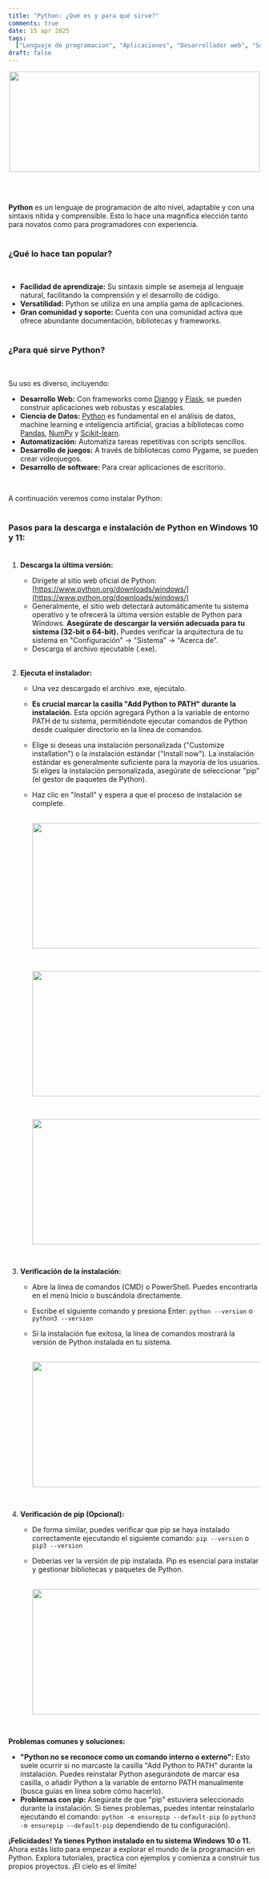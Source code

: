 ```yaml
---
title: "Python: ¿Qué es y para qué sirve?"
comments: true
date: 15 apr 2025
tags:
  ["Lenguaje de programacion", "Aplicaciones", "Desarrollador web", "Software"]
draft: false
---
```


<p align="center">
<img src="../../img/python-logo.png" width="500" height="200"/>
</p>

<br>
<br>

**Python** es un lenguaje de programación de alto nivel, adaptable y con una sintaxis nítida y comprensible. Esto lo hace una magnífica elección tanto para novatos como para programadores con experiencia.<br>
<br>

### ¿Qué lo hace tan popular?

<br>

- **Facilidad de aprendizaje:** Su sintaxis simple se asemeja al lenguaje natural, facilitando la comprensión y el desarrollo de código.
- **Versatilidad:** Python se utiliza en una amplia gama de aplicaciones.
- **Gran comunidad y soporte:** Cuenta con una comunidad activa que ofrece abundante documentación, bibliotecas y frameworks.
  <br><br>

### ¿Para qué sirve Python?

<br>

Su uso es diverso, incluyendo:

- **Desarrollo Web:** Con frameworks como [Django] y [Flask], se pueden construir aplicaciones web robustas y escalables.
- **Ciencia de Datos:** [Python] es fundamental en el análisis de datos, machine learning e inteligencia artificial, gracias a bibliotecas como [Pandas], [NumPy] y [Scikit-learn].
- **Automatización:** Automatiza tareas repetitivas con scripts sencillos.
- **Desarrollo de juegos:** A través de bibliotecas como Pygame, se pueden crear videojuegos.
- **Desarrollo de software:** Para crear aplicaciones de escritorio.

<br>

A continuación veremos como instalar Python:<br><br>

### Pasos para la descarga e instalación de Python en Windows 10 y 11:<br><br>

1.  **Descarga la última versión:**

    - Dirígete al sitio web oficial de Python: [https://www.python.org/downloads/windows/](https://www.python.org/downloads/windows/)
    - Generalmente, el sitio web detectará automáticamente tu sistema operativo y te ofrecerá la última versión estable de Python para Windows. **Asegúrate de descargar la versión adecuada para tu sistema (32-bit o 64-bit).** Puedes verificar la arquitectura de tu sistema en "Configuración" -> "Sistema" -> "Acerca de".
    - Descarga el archivo ejecutable (.exe).<br><br>

2.  **Ejecuta el instalador:**

    - Una vez descargado el archivo .exe, ejecútalo.
    - **Es crucial marcar la casilla "Add Python to PATH" durante la instalación.** Esta opción agregará Python a la variable de entorno PATH de tu sistema, permitiéndote ejecutar comandos de Python desde cualquier directorio en la línea de comandos.
    - Elige si deseas una instalación personalizada ("Customize installation") o la instalación estándar ("Install now"). La instalación estándar es generalmente suficiente para la mayoría de los usuarios. Si eliges la instalación personalizada, asegúrate de seleccionar "pip" (el gestor de paquetes de Python).
    - Haz clic en "Install" y espera a que el proceso de instalación se complete.<br><br>

        <p align="center">
        <img src="../../img/python-instalador.png" width="500" height="250"/>
        </p>
        <br>

        <p align="center">
        <img src="../../img/python-progreso.png" width="500" height="250"/>
        </p>
        <br>

        <p align="center">
        <img src="../../img/python-finalizada.png" width="500" height="250"/>
        </p>
        <br>

3.  **Verificación de la instalación:**

    - Abre la línea de comandos (CMD) o PowerShell. Puedes encontrarla en el menú Inicio o buscándola directamente.
    - Escribe el siguiente comando y presiona Enter: `python --version` o `python3 --version`
    - Si la instalación fue exitosa, la línea de comandos mostrará la versión de Python instalada en tu sistema.<br><br>

        <p align="center">
        <img src="../../img/python-version.png" width="500" height="250"/>
        </p>
        <br>

4.  **Verificación de pip (Opcional):**

    - De forma similar, puedes verificar que pip se haya instalado correctamente ejecutando el siguiente comando: `pip --version` o `pip3 --version`
    - Deberías ver la versión de pip instalada. Pip es esencial para instalar y gestionar bibliotecas y paquetes de Python.<br><br>

        <p align="center">
        <img src="../../img/pip-version.png" width="500" height="250"/>
        </p>
        <br>

**Problemas comunes y soluciones:**

- **"Python no se reconoce como un comando interno o externo":** Esto suele ocurrir si no marcaste la casilla "Add Python to PATH" durante la instalación. Puedes reinstalar Python asegurándote de marcar esa casilla, o añadir Python a la variable de entorno PATH manualmente (busca guías en línea sobre cómo hacerlo).
- **Problemas con pip:** Asegúrate de que "pip" estuviera seleccionado durante la instalación. Si tienes problemas, puedes intentar reinstalarlo ejecutando el comando: `python -m ensurepip --default-pip` (o `python3 -m ensurepip --default-pip` dependiendo de tu configuración).

**¡Felicidades! Ya tienes Python instalado en tu sistema Windows 10 o 11.** Ahora estás listo para empezar a explorar el mundo de la programación en Python. Explora tutoriales, practica con ejemplos y comienza a construir tus propios proyectos. ¡El cielo es el límite!

[Django]: https://www.djangoproject.com/
[Flask]: https://flask.palletsprojects.com/es/stable/
[Python]: https://www.python.org/
[Pandas]: https://pandas.pydata.org/
[NumPy]: https://numpy.org/
[Scikit-learn]: https://scikit-learn.org/stable/

```

```
